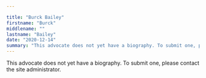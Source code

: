 ```yaml
---

title: "Burck Bailey"
firstname: "Burck"
middlename: ""
lastname: "Bailey"
date: "2020-12-14"
summary: "This advocate does not yet have a biography. To submit one, please contact the site administrator."
---
```

This advocate does not yet have a biography. To submit one, please contact the site administrator.

